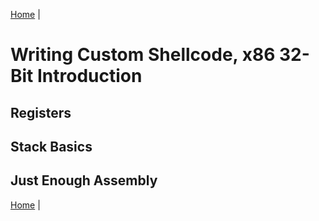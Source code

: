 [Home](https://plackyhacker.github.io) | 

# Writing Custom Shellcode, x86 32-Bit Introduction

## Registers

## Stack Basics

## Just Enough Assembly

[Home](https://plackyhacker.github.io) | 
